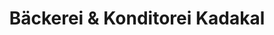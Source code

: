 ---
title: "Bäckerei & Konditorei Kadakal"
url: /berlin/baeckerei-und-konditorei-kadakal/
shop: Bäckerei
---